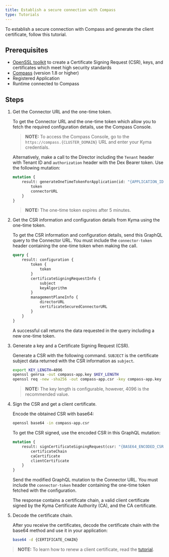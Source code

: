 ```yaml
---
title: Establish a secure connection with Compass
type: Tutorials
---
```


To establish a secure connection with Compass and generate the client certificate, follow this tutorial.

## Prerequisites

- [OpenSSL toolkit](https://www.openssl.org/docs/man1.0.2/apps/openssl.html) to create a Certificate Signing Request (CSR), keys, and certificates which meet high security standards
- [Compass](https://github.com/kyma-incubator/compass) (version 1.8 or higher)
- Registered Application
- Runtime connected to Compass

## Steps

1. Get the Connector URL and the one-time token.

    To get the Connector URL and the one-time token which allow you to fetch the required configuration details, use the Compass Console.

    >**NOTE:** To access the Compass Console, go to the `https://compass.{CLUSTER_DOMAIN}` URL and enter your Kyma credentials.

    Alternatively, make a call to the Director including the `Tenant` header with Tenant ID and `authorization` header with the Dex Bearer token. Use the following mutation:

    ```graphql
    mutation {
        result: generateOneTimeTokenForApplication(id: "{APPLICATION_ID}") {
            token
            connectorURL
        }
    }
    ```

   > **NOTE:** The one-time token expires after 5 minutes.

2. Get the CSR information and configuration details from Kyma using the one-time token.

    To get the CSR information and configuration details, send this GraphQL query to the Connector URL.
    You must include the `connector-token` header containing the one-time token when making the call.

    ```graphql
    query {
        result: configuration {
            token {
                token
            }
            certificateSigningRequestInfo {
                subject
                keyAlgorithm
            }
            managementPlaneInfo {
                directorURL
                certificateSecuredConnectorURL
            }
        }
    }
    ```

    A successful call returns the data requested in the query including a new one-time token.

3. Generate a key and a Certificate Signing Request (CSR).

    Generate a CSR with the following command. `SUBJECT` is the certificate subject data returned with the CSR information as `subject`.   

    ```bash
    export KEY_LENGTH=4096
    openssl genrsa -out compass-app.key $KEY_LENGTH
    openssl req -new -sha256 -out compass-app.csr -key compass-app.key -subj "{SUBJECT}"
    ```
   > **NOTE:** The key length is configurable, however, 4096 is the recommended value.

4. Sign the CSR and get a client certificate.

    Encode the obtained CSR with base64:
    ```bash
    openssl base64 -in compass-app.csr
    ```

    To get the CSR signed, use the encoded CSR in this GraphQL mutation:
    ```graphql
    mutation {
        result: signCertificateSigningRequest(csr: "{BASE64_ENCODED_CSR}") {
            certificateChain
            caCertificate
            clientCertificate
        }
    }
    ```

    Send the modified GraphQL mutation to the Connector URL. You must include the `connector-token` header containing the one-time token fetched with the configuration.

    The response contains a certificate chain, a valid client certificate signed by the Kyma Certificate Authority (CA), and the CA certificate.

 5. Decode the certificate chain.

    After you receive the certificates, decode the certificate chain with the base64 method and use it in your application:
    ```bash
    base64 -d {CERTIFICATE_CHAIN}
    ```

 >**NOTE:** To learn how to renew a client certificate, read the [tutorial](#tutorials-maintain-a-secure-connection-with-compass).
